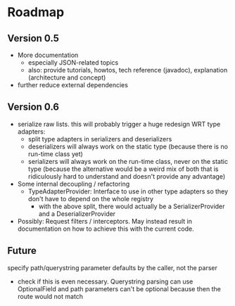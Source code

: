 
# Roadmap

## Version 0.5

* More documentation
  * especially JSON-related topics
  * also: provide tutorials, howtos, tech reference (javadoc), explanation (architecture and concept)
* further reduce external dependencies

## Version 0.6

* serialize raw lists. this will probably trigger a huge redesign WRT type adapters: 
  * split type adapters in serializers and deserializers
  * deserializers will always work on the static type (because there is no run-time class yet)
  * serializers will always work on the run-time class, never on the static type (because the alternative would be
    a weird mix of both that is ridiculously hard to understand and doesn't provide any advantage)
* Some internal decoupling / refactoring
  * TypeAdapterProvider: Interface to use in other type adapters so they don't have to depend on the whole registry
    * with the above split, there would actually be a SerializerProvider and a DeserializerProvider
* Possibly: Request filters / interceptors. May instead result in documentation on how to achieve this with the current code.

## Future

specify path/querystring parameter defaults by the caller, not the parser
* check if this is even necessary. Querystring parsing can use OptionalField and path parameters can't be optional
  because then the route would not match
